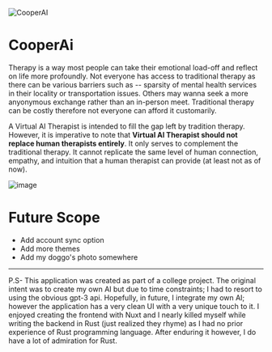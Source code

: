 ![CooperAI](https://github.com/kinxyo/CooperAI/assets/90744941/51aa36b1-dc35-4d16-9332-27102a4164b5)

# CooperAi

Therapy is a way most people can take their emotional load-off and reflect on life more profoundly. Not everyone has access to traditional therapy as there can be various barriers such as -- sparsity of mental health services in their locality or transportation issues. Others may wanna seek a more anyonymous exchange rather than an in-person meet. Traditional therapy can be costly therefore not everyone can afford it customarily.

A Virtual AI Therapist is intended to fill the gap left by tradition therapy. However, it is imperative to note that **Virtual AI Therapist should not replace human therapists entirely**. It only serves to complement the traditional therapy. It cannot replicate the same level of human connection, empathy, and intuition that a human therapist can provide (at least not as of now).

![image](https://github.com/kinxyo/CooperAI/assets/90744941/29f52ed9-8e73-4c7a-a8f5-4aca5807825f)

Future Scope
============

- Add account sync option
- Add more themes
- Add my doggo's photo somewhere

---
P.S- This application was created as part of a college project. The original intent was to create my own AI but due to time constraints; I had to resort to using the obvious gpt-3 api. Hopefully, in future, I integrate my own AI; however the application has a very clean UI with a very unique touch to it. I enjoyed creating the frontend with Nuxt and I nearly killed myself while writing the backend in Rust (just realized they rhyme) as I had no prior experience of Rust programming language. After enduring it however, I do have a lot of admiration for Rust.
